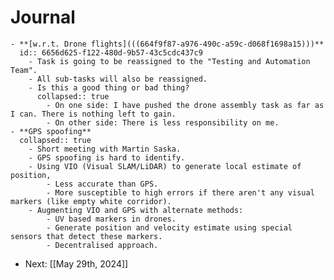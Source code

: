 # Journal
	- **[w.r.t. Drone flights](((664f9f87-a976-490c-a59c-d068f1698a15)))**
	  id:: 6656d625-f122-480d-9b57-43c5cdc437c9
		- Task is going to be reassigned to the "Testing and Automation Team".
		- All sub-tasks will also be reassigned.
		- Is this a good thing or bad thing?
		  collapsed:: true
			- On one side: I have pushed the drone assembly task as far as I can. There is nothing left to gain.
			- On other side: There is less responsibility on me.
	- **GPS spoofing**
	  collapsed:: true
		- Short meeting with Martin Saska.
		- GPS spoofing is hard to identify.
		- Using VIO (Visual SLAM/LiDAR) to generate local estimate of position,
			- Less accurate than GPS.
			- More susceptible to high errors if there aren't any visual markers (like empty white corridor).
		- Augmenting VIO and GPS with alternate methods:
			- UV based markers in drones.
			- Generate position and velocity estimate using special sensors that detect these markers.
			- Decentralised approach.
- Next: [[May 29th, 2024]]